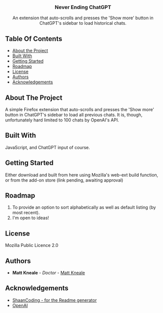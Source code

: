 <br/>
<p align="center">

  <h3 align="center">Never Ending ChatGPT</h3>

  <p align="center">
    An extension that auto-scrolls and presses the 'Show more' button in ChatGPT's sidebar to load historical chats.
    <br/>

## Table Of Contents

* [About the Project](#about-the-project)
* [Built With](#built-with)
* [Getting Started](#getting-started)
* [Roadmap](#roadmap)
* [License](#license)
* [Authors](#authors)
* [Acknowledgements](#acknowledgements)

## About The Project

A simple Firefox extension that auto-scrolls and presses the 'Show more' button in ChatGPT's sidebar to load all previous chats. It is, though, unfortunately hard limited to 100 chats by OpenAI's API.

## Built With

JavaScript, and ChatGPT input of course.

## Getting Started

Either download and built from here using Mozilla's web-ext build function, or from the add-on store (link pending, awaiting approval)

## Roadmap

1. To provide an option to sort alphabetically as well as default listing (by most recent).
2. I'm open to ideas!

## License

Mozilla Public Licence 2.0

## Authors

* **Matt Kneale** - *Doctor* - [Matt Kneale](https://linktr.ee/mattkneale)

## Acknowledgements

* [ShaanCoding - for the Readme generator](https://github.com/ShaanCoding/)
* [OpenAI](openai.com/)